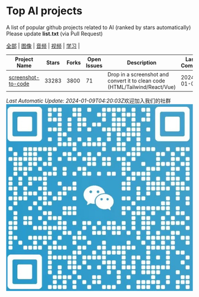 # Top AI projects
A list of popular github projects related to AI (ranked by stars automatically)
Please update **list.txt** (via Pull Request)

<a href="./README.md">全部</a> |   <a href="./READMEpicture.md">图像</a> |   <a href="./READMEaudio.md">音频</a> | <a href="./READMEvideo.md">视频</a> | <a href="./READMElearn.md">学习</a> | 

| Project Name | Stars | Forks | Open Issues | Description | Last Commit |
| ------------ | ----- | ----- | ----------- | ----------- | ----------- |
| [screenshot-to-code](https://github.com/abi/screenshot-to-code) | 33283 | 3800 | 71 | Drop in a screenshot and convert it to clean code (HTML/Tailwind/React/Vue) | 2024-01-08 |

*Last Automatic Update: 2024-01-09T04:20:03Z*欢迎加入我们的社群 ![](https://raw.githubusercontent.com/mouuii/picture/master/weichat.jpg) 